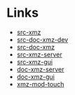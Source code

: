 # Links
[Links]: #links

- [src-xmz]
- [src-doc-xmz-dev]
- [src-doc-xmz]
- [src-xmz-server]
- [src-xmz-gui]
- [doc-xmz-server]
- [doc-xmz-gui]
- [xmz-mod-touch]







<!-- Quellcode -->

[src-xmz]: https://github.com/Kliemann-Service-GmbH/xMZ-Plattform
[src-doc-xmz-dev]: https://github.com/Kliemann-Service-GmbH/xmz-doc-development
[src-doc-xmz]: https://github.com/Kliemann-Service-GmbH/xmz-doc
[src-xmz-server]: https://github.com/Kliemann-Service-GmbH/xmz-server
[src-xmz-gui]: https://github.com/Kliemann-Service-GmbH/xmz-gui

<!-- Dokumentaiton -->

[doc-xmz-server]: https://kliemann-service-gmbh.github.io/xmz-server/xmz_server/index.html
[doc-xmz-gui]: https://kliemann-service-gmbh.github.io/xmz-gui/xmz_gui/index.html

<!-- Bilder -->

[xmz-mod-touch]: images/1477665135160_02-bw.jpg
